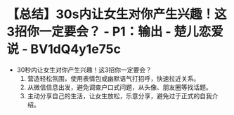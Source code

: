# 【总结】30s内让女生对你产生兴趣！这3招你一定要会？ - P1：输出 - 楚儿恋爱说 - BV1dQ4y1e75c

-   30秒内让女生对你产生兴趣！这3招你一定要会？
    1.  营造轻松氛围，使用表情包或幽默语气打招呼，快速拉近关系。
    2.  从微信信息出发，避免调查户口式问题，从头像、朋友圈等找话题。
    3.  主动分享自己的生活，让女生放松，乐意分享，避免过于正式的自我介绍。